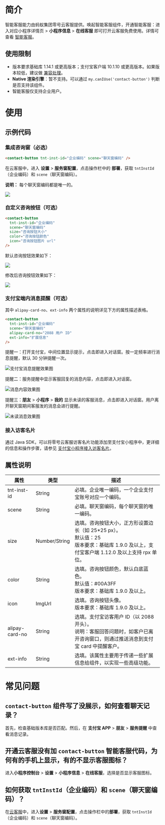 # 简介

智能客服能力由蚂蚁集团零号云客服提供。唤起智能客服组件，开通智能客服：进入对应小程序详情页 > **小程序信息** > **在线客服** 即可打开云客服免费使用。详情可查看 [智能客服](https://opendocs.alipay.com/b/03al9b)。

## 使用限制

- 版本要求基础库 1.14.1 或更高版本；支付宝客户端 10.1.10 或更高版本。如果版本较低，建议做 [兼容处理](https://opendocs.alipay.com/mini/framework/compatibility)。
- **Native 渲染引擎**：暂不支持。可以通过 `my.canIUse('contact-button')` 判断是否支持该组件。
- 智能客服仅支持企业用户。

# 使用

## 示例代码

### 集成咨询窗（必选）

```html
<contact-button tnt-inst-id="企业编码" scene="聊天窗编码" />
```

在云客服中，进入 **设置** > **服务窗配置**，点击操作栏中的 **部署**，获取 `tntInstId`（企业编码）和 `scene`（聊天窗编码）。

**说明：** 每个聊天窗编码都是唯一的。

![](https://cdn.nlark.com/yuque/0/2022/png/179989/1666578416135-8dd04eb5-caec-4f99-b4b7-ea9fd0ee9777.png)

### 自定义咨询按钮（可选）

```html
<contact-button
  tnt-inst-id="企业编码"
  scene="聊天窗编码"
  size="咨询按钮大小"
  color="咨询按钮颜色"
  icon="咨询按钮图片 url"
/>
```

默认咨询按钮效果如下：

![](https://cdn.nlark.com/lark/0/2018/png/14456/1540978653403-b7e714e5-1850-4f70-a16d-02f519934a9c.png)

修改后咨询按钮效果如下：

![](https://cdn.nlark.com/lark/0/2018/png/14456/1540978838133-fb2e4c3f-c787-498c-a22f-17b4ef3c2e36.png)
### 支付宝端内消息提醒（可选）

其中 `alipay-card-no`、`ext-info` 两个属性的说明详见下方的属性描述表格。

```html
<contact-button
  tnt-inst-id="企业编码"
  scene="聊天窗编码"
  alipay-card-no="2088 用户 ID"
  ext-info="扩展信息"
/>
```

提醒一：打开支付宝，中间位置显示提示，点击即进入对话窗。按一定频率进行消息提醒，默认 30 分钟提醒一次。

![支付宝消息提醒效果图](https://cdn.nlark.com/lark/0/2018/png/14456/1540984972757-72ccf597-9c89-4c49-be2e-9082cf3d504d.png)

提醒二：服务提醒中显示客服回复的消息内容，点击即进入对话窗。

![消息内容效果图](https://cdn.nlark.com/lark/0/2018/png/14456/1540985055959-eafc3a3e-a2b6-468e-9766-8f200e45abfe.png)

提醒三：**朋友** > **小程序** > **我的** 显示未读的客服消息，点击即进入对话窗。用户离开聊天窗期间客服发的消息会进行提醒。

![未读消息效果图](https://mdn.alipayobjects.com/afts/img/A*DVsRQJVXhEoAAAAAAAAAAABkAa8wAA/1024w_1024h_1l.png?bz=openpt_doc&t=Sd-T3Y8FDP4FcXpjFrQ5PAAAAABkMK8AAAAA)

### 接入访客名片

通过 Java SDK，可以将零号云客服访客名片功能添加至支付宝小程序中，更详细的信息和操作步骤，请参见 [支付宝小程序接入访客名片](https://tech.antfin.com/docs/2/96906)。

## 属性说明

| 属性           | 类型          | 描述                                                                                                      |
| -------------- | ------------- | --------------------------------------------------------------------------------------------------------- |
| tnt-inst-id    | String        | 必填。企业唯一编码，一个企业支付宝账号对应一个编码。                                                       |
| scene          | String        | 必填。聊天窗编码，每个聊天窗的唯一编码。                                                                  |
| size           | Number/String | 选填。咨询按钮大小，正方形设置边长（如 25*25 px）。<br />默认值：25<br />版本要求：基础库 1.9.0 及以上，支付宝客户端 1.12.0 及以上支持 rpx 单位。 |
| color          | String        | 选填。咨询按钮颜色，默认白底蓝色。<br />默认值：#00A3FF<br />版本要求：基础库 1.9.0 及以上。                 |
| icon           | ImgUrl        | 选填。咨询按钮头像。<br />版本要求：基础库 1.9.0 及以上。                                                  |
| alipay-card-no | String        | 选填。支付宝访客用户 ID（以 2088 开头）。<br />说明：客服回答问题时，如客户已离开咨询窗口，则通过推送消息到支付宝 card 中提醒客户。 |
| ext-info       | String        | 选填。该属性主要用于传递一些扩展信息给组件，以实现一些高级功能。                                                                      |
# 常见问题

## `contact-button` 组件写了没展示，如何查看聊天记录？

首先，检查基础版本库是否匹配。然后，在 **支付宝 APP** > **朋友** > **服务提醒** 中查看消息记录。

## 开通云客服没有加 `contact-button` 智能客服代码，为何有的手机上显示，有的不显示客服图标？

进入**小程序控制台** > **设置** > **小程序信息** > **在线客服**，选择是否显示客服图标。

## 如何获取 `tntInstId`（企业编码）和 `scene`（聊天窗编码）？

在[云客服](https://csmng.cloud.alipay.com/ccm.htm#/home)中，进入**设置** > **服务窗配置**，点击操作栏中的**部署**，获取 `tntInstId`（企业编码）和 `scene`（聊天窗编码）。
